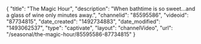 {
    "title": "The Magic Hour",
    "description": "When bathtime is so sweet...and a glass of wine only minutes away.",
    "channelid": "85595586",
    "videoid": "87734815",
    "date_created": "1492734883",
    "date_modified": "1493062537",
    "type": "captivate",
    "layout": "channelVideo",
    "url": "\/seasonal\/the-magic-hour\/85595586-87734815"
}